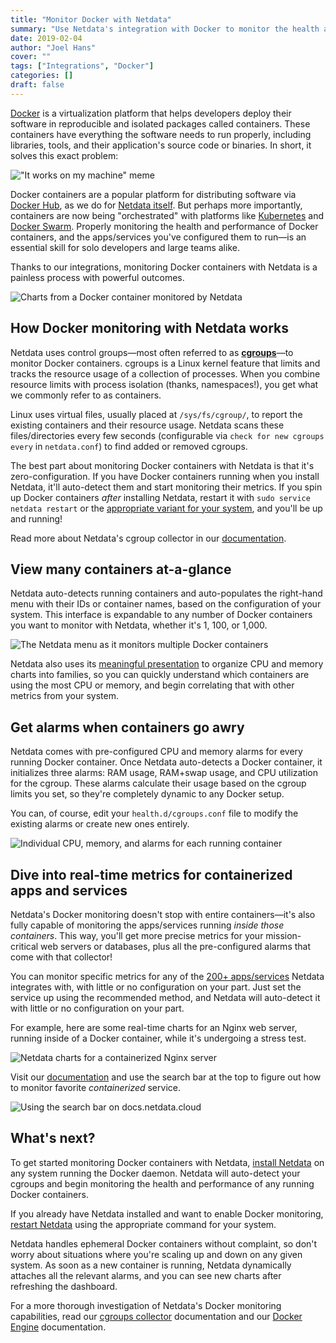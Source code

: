 ```yaml
---
title: "Monitor Docker with Netdata" 
summary: "Use Netdata's integration with Docker to monitor the health and performance of your Docker containers in real-time."
date: 2019-02-04
author: "Joel Hans" 
cover: ""
tags: ["Integrations", "Docker"] 
categories: [] 
draft: false
---
```


[Docker](https://www.docker.com/) is a virtualization platform that helps developers deploy their software in
reproducible and isolated packages called containers. These containers have everything the software needs to run
properly, including libraries, tools, and their application's source code or binaries. In short, it solves this exact
problem:

!["It works on my machine"
meme](https://user-images.githubusercontent.com/1153921/72571339-9085a800-387c-11ea-8cb7-88e8d13411c2.png)

Docker containers are a popular platform for distributing software via [Docker Hub](https://hub.docker.com), as we do
for [Netdata itself](https://hub.docker.com/r/netdata/netdata). But perhaps more importantly, containers are now being
"orchestrated" with platforms like [Kubernetes](https://kubernetes.io/) and [Docker
Swarm](https://docs.docker.com/engine/swarm/). Properly monitoring the health and performance of Docker containers, and
the apps/services you've configured them to run—is an essential skill for solo developers and large teams alike.

Thanks to our integrations, monitoring Docker containers with Netdata is a painless process with powerful outcomes.

![Charts from a Docker container monitored by
Netdata](https://user-images.githubusercontent.com/1153921/73222611-e67e0980-4120-11ea-8874-1a92ccd6a42a.png)

## How Docker monitoring with Netdata works

Netdata uses control groups—most often referred to as
**[cgroups](http://man7.org/linux/man-pages/man7/cgroups.7.html)**—to monitor Docker containers. cgroups is a Linux
kernel feature that limits and tracks the resource usage of a collection of processes. When you combine resource limits
with process isolation (thanks, namespaces!), you get what we commonly refer to as containers.

Linux uses virtual files, usually placed at `/sys/fs/cgroup/`, to report the existing containers and their resource
usage. Netdata scans these files/directories every few seconds (configurable via `check for new cgroups every` in
`netdata.conf`) to find added or removed cgroups.

The best part about monitoring Docker containers with Netdata is that it's zero-configuration. If you have Docker
containers running when you install Netdata, it'll auto-detect them and start monitoring their metrics. If you spin up
Docker containers _after_ installing Netdata, restart it with `sudo service netdata restart` or the [appropriate variant
for your system](https://docs.netdata.cloud/docs/getting-started/#start-stop-and-restart-netdata), and you'll be up and
running!

Read more about Netdata's cgroup collector in our
[documentation](https://docs.netdata.cloud/collectors/cgroups.plugin/).

## View many containers at-a-glance

Netdata auto-detects running containers and auto-populates the right-hand menu with their IDs or container names, based
on the configuration of your system. This interface is expandable to any number of Docker containers you want to monitor
with Netdata, whether it's 1, 100, or 1,000.

![The Netdata menu as it monitors multiple Docker
containers](https://user-images.githubusercontent.com/1153921/73222300-27295300-4120-11ea-8f1e-87cc7b8b08fa.png)

Netdata also uses its [meaningful presentation](https://docs.netdata.cloud/docs/why-netdata/meaningful-presentation/) to
organize CPU and memory charts into families, so you can quickly understand which containers are using the most CPU or
memory, and begin correlating that with other metrics from your system.

## Get alarms when containers go awry

Netdata comes with pre-configured CPU and memory alarms for every running Docker container. Once Netdata auto-detects a
Docker container, it initializes three alarms: RAM usage, RAM+swap usage, and CPU utilization for the cgroup. These
alarms calculate their usage based on the cgroup limits you set, so they're completely dynamic to any Docker setup.

You can, of course, edit your `health.d/cgroups.conf` file to modify the existing alarms or create new ones entirely.

![Individual CPU, memory, and alarms for each running
container](https://user-images.githubusercontent.com/1153921/73206909-11f0fc00-4101-11ea-9b9b-66fb7c9f9caf.png)

## Dive into real-time metrics for containerized apps and services

Netdata's Docker monitoring doesn't stop with entire containers—it's also fully capable of monitoring the apps/services
running _inside those containers_. This way, you'll get more precise metrics for your mission-critical web servers or
databases, plus all the pre-configured alarms that come with that collector!

You can monitor specific metrics for any of the [200+
apps/services](https://docs.netdata.cloud/docs/add-more-charts-to-netdata/) Netdata integrates with, with little or no
configuration on your part. Just set the service up using the recommended method, and Netdata will auto-detect it with
little or no configuration on your part.

For example, here are some real-time charts for an Nginx web server, running inside of a Docker container, while it's
undergoing a stress test.

![Netdata charts for a containerized Nginx
server](https://user-images.githubusercontent.com/1153921/73222673-0c0b1300-4121-11ea-9ff2-aaa654519e71.png)

Visit our [documentation](https://docs.netdata.cloud/) and use the search bar at the top to figure out how to monitor
favorite _containerized_ service.

![Using the search bar on
docs.netdata.cloud](https://user-images.githubusercontent.com/1153921/73279550-90ee3f00-41aa-11ea-9271-9d70b130cecd.gif)

## What's next?

To get started monitoring Docker containers with Netdata, [install
Netdata](https://docs.netdata.cloud/packaging/installer/) on any system running the Docker daemon. Netdata will
auto-detect your cgroups and begin monitoring the health and performance of any running Docker containers.

If you already have Netdata installed and want to enable Docker monitoring, [restart
Netdata](https://docs.netdata.cloud/docs/getting-started/#start-stop-and-restart-netdata) using the appropriate command
for your system.

Netdata handles ephemeral Docker containers without complaint, so don't worry about situations where you're scaling up
and down on any given system. As soon as a new container is running, Netdata dynamically attaches all the relevant
alarms, and you can see new charts after refreshing the dashboard.

For a more thorough investigation of Netdata's Docker monitoring capabilities, read our [cgroups
collector](https://docs.netdata.cloud/collectors/cgroups.plugin/) documentation and our [Docker
Engine](https://docs.netdata.cloud/collectors/go.d.plugin/modules/docker_engine/) documentation.
